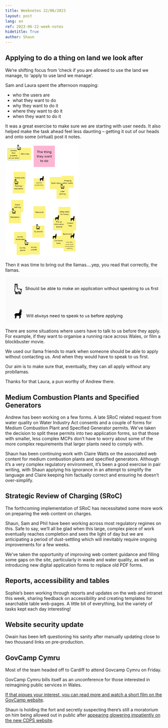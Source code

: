 ```yaml
---
title: Weeknotes 22/06/2023
layout: post
lang: en
ref: 2023-06-22-week-notes
hidetitle: True
author: Shaun 
---
```


## Applying to do a thing on land we look after
We’re shifting focus from ‘check if you are allowed to use the land we manage, to ‘apply to use land we manage’.
 
Sam and Laura spent the afternoon mapping:
+ who the users are
+ what they want to do
+ why they want to do it
+ where they want to do it
+ when they want to do it

It was a great exercise to make sure we are starting with user needs. It also helped make the task ahead feel less daunting – getting it out of our heads and onto some (virtual) post it notes.

 ![Alt Text](https://github.com/nrw-digital/week-notes/blob/9ad6859672b8c9153b9053c17965af592dc188f9/images/Llama22062023-2.png?raw=true)
 
Then it was time to bring out the llamas….yep, you read that correctly, the llamas.

![Alt Text](https://github.com/nrw-digital/week-notes/blob/9ad6859672b8c9153b9053c17965af592dc188f9/images/Llama22062023.png?raw=true)

There are some situations where users have to talk to us before they apply. For example, if they want to organise a running race across Wales, or film a blockbuster movie.

We used our llama friends to mark when someone should be able to apply without contacting us. And when they would have to speak to us first. 

Our aim is to make sure that, eventually, they can all apply without any probllamas.

Thanks for that Laura, a pun worthy of Andrew there.

## Medium Combustion Plants and Specified Generators

Andrew has been working on a few forms. A late SRoC related request from water quality on Water Industry Act consents and a couple of forms for Medium Combustion Plant and Specified Generator permits. We’ve taken the decision to split these permits into two application forms, so that those with smaller, less complex MCPs don’t have to worry about some of the more complex requirements that larger plants need to comply with.

Shaun has been continuing work with Claire Watts on the associated web content for medium combustion plants and specified generators. Although it’s a very complex regulatory environment, it’s been a good exercise in pair writing, with Shaun applying his ignorance in an attempt to simplify the language and Claire keeping him factually correct and ensuring he doesn’t over-simplify.

## Strategic Review of Charging (SRoC)
The forthcoming implementation of SRoC has necessitated some more work on preparing the web content on charges.

Shaun, Sam and Phil have been working across most regulatory regimes on this. Safe to say, we’ll all be glad when this large, complex piece of work eventually reaches completion and sees the light of day but we are anticipating a period of dust-settling which will inevitably require ongoing improvements for a few weeks.

We’ve taken the opportunity of improving web content guidance and filling some gaps on the site, particularly in waste and water quality, as well as introducing new digital application forms to replace old PDF forms.

## Reports, accessibility and tables
Sophie’s been working through reports and updates on the web and intranet this week, sharing feedback on accessibility and creating templates for searchable table web-pages.
A little bit of everything, but the variety of tasks kept each day interesting!

## Website security update
Owain has been left questioning his sanity after manually updating close to two thousand links on pre-production.

## GovCamp Cymru
Most of the team headed off to Cardiff to attend Govcamp Cymru on Friday.

GovCamp Cymru bills itself as an unconference for those interested in reimagining public services in Wales.

[If that piques your interest, you can read more and watch a short film on the GovCamp website](https://www.govcamp.cymru/).

Shaun is holding the fort and secretly suspecting there’s still a moratorium on him being allowed out in public after [appearing glowering impatiently on the new CDPS website](https://beta.cdps.wales/).
